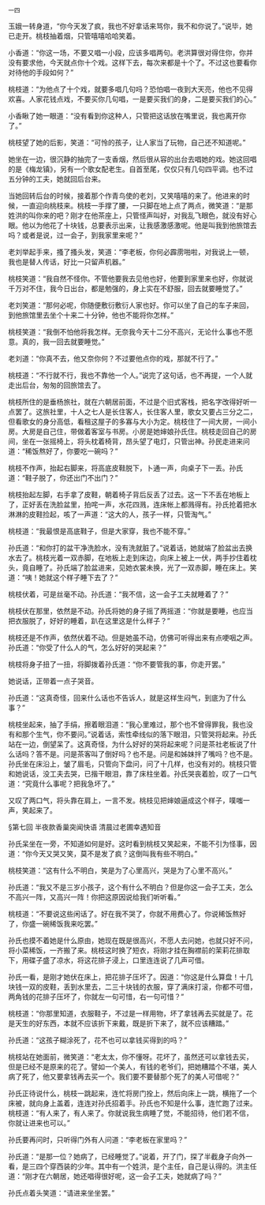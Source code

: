     一四 

   玉娥一转身道，“你今天发了疯，我也不好拿话来骂你，我不和你说了。”说毕，她已走开。桃枝抽着烟，只管嘻嘻哈哈笑着。

   小香道：“你这一场，不要又唱一小段，应该多唱两句。老洪算很对得住你，你并没有要求他，今天就点你十个戏。这样下去，每次来都是十个了。不过这也要看你对待他的手段如何？”

   桃枝道：“为他点了十个戏，就要多唱几句吗？恐怕唱一夜到大天亮，他也不见得欢喜。人家花钱点戏，不要买你几句唱，一是要买我们的身，二是要买我们的心。”

   小香瞅了她一眼道：“没有看到你这种人，只管把这话放在嘴里说，我也离开你了。”

   桃枝望了她的后影，笑道：“可怜的孩子，让人家当了玩物，自己还不知道呢。”

   她坐在一边，很沉静的抽完了一支香烟，然后很从容的出台去唱她的戏。她这回唱的是《梅龙镇》，另有一个歌女配老生。自首至尾，仅仅只有几句四平调。也不过五分钟的工夫，她就回后台来。

   当她回转后台的时候，接着那个作青鸟使的老刘，又笑嘻嘻的来了。他进来的时候，一直迎向桃枝来。桃枝一手撑了腰，一只脚在地上点了两点，微笑道：“是那姓洪的叫你来的吧？刚才在他茶座上，只管怪声叫好，对我乱飞眼色，就没有好心眼。他以为他花了十块钱，总要表示出来，让我感激感激呢。他是叫我到他旅馆去吗？或者是说，过一会子，到我家里来呢？”

   老刘举起手来，搔了搔头发，笑道：“李老板，你何必霹雳啪啦，对我说上一顿，我也是替人传话，好比一只留声机器。”

   桃枝笑道：“我自然不怪你。不管他要我去见他也好，他要到家里来也好，你就说千万对不住，我今日出台，都是勉强的，身上实在不舒服，回去就要睡觉了。”

   老刘笑道：“那何必呢，你随便敷衍敷衍人家也好。你可以坐了自己的车子来回，到他旅馆里去坐个十来二十分钟，他也不能将你怎样。”

   桃枝笑道：“我倒不怕他将我怎样。无奈我今天十二分不高兴，无论什么事也不愿意。真的，我一回去就要睡觉。”

   老刘道：“你真不去，他又奈你何？不过要他点你的戏，那就不行了。”

   桃枝道：“不行就不行，我也不靠他一个人。”说完了这句话，也不再提，一个人就走出后台，匆匆的回旅馆去了。

   桃枝所住的是垂杨旅社，就在六朝居前面，不过是个旧式客栈，把名字改得好听一点罢了。这旅社里，十人之七人是长住客人，长住客人里，歌女又要占三分之二，但看歌女的身分高低，看租这屋子的多寡与大小为定。桃枝住了一间大房，一间小房。大房是自己住，带做着客室与书房。小房是她婶娘孙氏住。桃枝走回自己的房间，坐在一张摇椅上，将头枕着椅背，昂头望了电灯，只管出神。孙民走进来问道：“稀饭熬好了，你要吃一碗吗？”

   桃枝不作声，抬起右脚来，将高底皮鞋脱下，卜通一声，向桌子下一丢。孙氏道：“鞋子脱了，你还出门不出门？”

   桃枝抬起左脚，右手拿了皮鞋，朝着椅子背后反丢了过去。这一下不丢在地板上了，正好丢在洗脸盆里，拍咤一声，水花四溅，连床帐上都溅得有。孙氏抢着把水淋淋的皮鞋捡起，咳了一声道：“这大的人，孩子一样，只管淘气。”

   桃枝道：“我最恨是高底鞋子，但是大家穿，我也不能不穿。”

   孙氏道：“和你打的盆干净洗脸水，没有洗就脏了。”说着话，她就端了脸盆出去换水去了。桃枝光着一双赤脚，在地板上走到床边，向床上被上一伏，两手抄住着枕头，竟自睡了。孙氏端了脸盆进来，见她衣裳未换，光了一双赤脚，睡在床上。笑道：“咦！她就这个样子睡下去了？”

   桃枝伏着，可是丝毫不动。孙氏道：“我不信，这一会子工夫就睡着了？”

   桃枝伏在那里，依然是不动。孙氏将她的身子摇了两摇道：“你就是要睡，也应当把衣服脱了，好好的睡着，趴在这里这是什么样子？”

   桃枝还是不作声，依然伏着不动。但是她虽不动，仿佛可听得出来有点哽咽之声。孙氏道：“你受了什么人的气，怎么好好的哭起来？”

   桃枝将身子扭了一扭，将脚拨着孙氏道：“你不要管我的事，你走开罢。”

   她说话，正带着一点子哭音。

   孙氏道：“这真奇怪，回来什么话也不告诉人，就是这样生闷气，到底为了什么事？”

   桃枝坐起来，抽了手绢，擦着眼泪道：“我心里难过，那个也不曾得罪我，我也没有和那个生气，你不要问。”说着话，索性牵线似的落下眼泪，只管哭将起来。孙氏站在一边，倒望呆了。这真奇怪，为什么好好的哭将起来呢？问是茶社老板说了什么话吗？答不是。问是茶客叫了倒好吗？也不是。问是和姊妹拌了嘴吗？也不是。孙氏坐在床沿上，皱了眉毛，只管向下盘问，问了十几样，也没有对的。桃枝只管和她说话，没工夫去哭，已揩干眼泪，靠了床柱坐着。孙氏哭丧着脸，叹了一口气道：“究竟什么事呢？把我急坏了。”

   又叹了两口气，将头靠在肩上，一言不发。桃枝见把婶娘逼成这个样子，噗嗤一声，笑起来了。

   §第七回 半夜款香巢突闻快语 清晨过老圃幸遇知音

   孙氏呆坐在一旁，不知道如何是好。这时看到桃枝又笑起来，不能不引为怪事，因道：“你今天又哭又笑，莫不是发了疯？这倒叫我有些不明白。”

   桃枝笑道：“这有什么不明白，笑是为了心里高兴，哭是为了心里不高兴。”

   孙氏道：“我又不是三岁小孩子，这个有什么不明白？但是你这一会子工夫，怎么不高兴一阵，又高兴一阵！你把这原因说给我们听听看。”

   桃枝道：“不要说这些闲话了。好在我不哭了，你就不用费心了。你说稀饭熬好了，你盛一碗稀饭我来吃罢。”

   孙氏也摸不着她是什么原由，她现在既是很高兴，不愿人去问她，也就只好不问，将小菜稀饭，一齐搬了来。桃枝这时换了短衣，将刚才挂在胸襟前的茉莉花排取下，用碟子盛了凉水，将这花排子浸上，口里连连说了几声可借。

   孙氏一看，是刚才她伏在床上，把花排子压坏了。因道：“你这是什么算盘！十几块钱一双的皮鞋，丢到水里去，二三十块钱的衣服，穿了满床打滚，你都不可借，两角钱的花排子压坏了，你就左一句可惜，右一句可惜？”

   桃枝道：“你那里知道，衣服鞋子，不过是一样用物，坏了拿钱再去买就是了。花是天生的好东西，本就不应该折下来戴，既是折下来了，就不应该糟踏。”

   孙氏道：“这孩子糊涂死了，花不也可以拿钱买得到的吗？”

   桃枝站在她面前，微笑道：“老太太，你不懂呀。花坏了，虽然还可以拿钱去买，但是已经不是原来的花了。譬如一个美人，有钱的老爷们，把她糟踏个不堪，美人病了死了，他又要拿钱再去买一个。我们要不要替那个死了的美人可借呢？”

   孙氏正待说什么，桃枝一跳起来，连忙将房门拴上，然后向床上一跳，横拖了一个床被，就向身上盖着，连连对孙氏招着手。孙氏也不知是什么事，连忙跑了过来。桃枝道：“有人来了，有人来了。你就说我生病睡了觉，不能招待，他们若不信，你就让进来也可以。”

   孙氏要再问时，只听得门外有人问道：“李老板在家里吗？”

   孙氏道：“是那一位？她病了，已经睡觉了。”说着，开了门，探了半截身子向外一看，是三四个穿西装的少年。其中有一个姓洪，是个主任，自己是认得的。洪主任道：“刚才在六朝居，她还唱得很好呢，这一会子工夫，她就病了吗？”

   孙氏点着头笑道：“请进来坐坐罢。”

